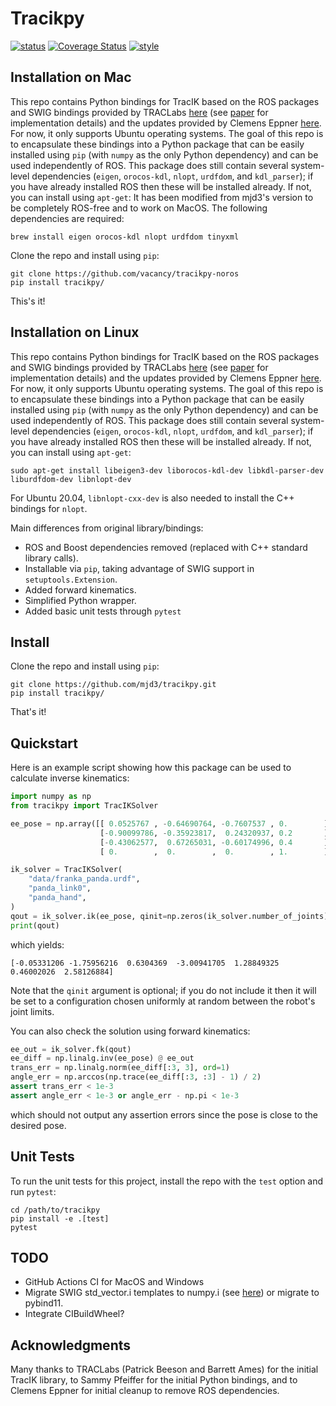 # Tracikpy
[![status](https://github.com/mjd3/tracikpy/workflows/Release%20Tracikpy/badge.svg)](https://github.com/mjd3/tracikpy/actions) [![Coverage Status](https://coveralls.io/repos/github/mjd3/tracikpy/badge.svg?branch=main)](https://coveralls.io/github/mjd3/tracikpy?branch=main) [![style](https://img.shields.io/badge/code%20style-black-000000.svg)](https://github.com/psf/black)

## Installation on Mac

This repo contains Python bindings for TracIK based on the ROS packages and SWIG bindings provided by TRACLabs [here](https://bitbucket.org/traclabs/trac_ik/src/master/) (see [paper](https://ieeexplore.ieee.org/document/7363472) for implementation details) and the updates provided by Clemens Eppner [here](https://bitbucket.org/clemi/trac_ik/src/devel/). For now, it only supports Ubuntu operating systems. The goal of this repo is to encapsulate these bindings into a Python package that can be easily installed using `pip` (with `numpy` as the only Python dependency) and can be used independently of ROS. This package does still contain several system-level dependencies (`eigen`, `orocos-kdl`, `nlopt`, `urdfdom`, and `kdl_parser`); if you have already installed ROS then these will be installed already. If not, you can install using `apt-get`:
It has been modified from mjd3's version to be completely ROS-free and to work on MacOS. The following dependencies are required:

```
brew install eigen orocos-kdl nlopt urdfdom tinyxml
```

Clone the repo and install using `pip`:
```shell
git clone https://github.com/vacancy/tracikpy-noros
pip install tracikpy/
```
This's it!

## Installation on Linux

This repo contains Python bindings for TracIK based on the ROS packages and SWIG bindings provided by TRACLabs [here](https://bitbucket.org/traclabs/trac_ik/src/master/) (see [paper](https://ieeexplore.ieee.org/document/7363472) for implementation details) and the updates provided by Clemens Eppner [here](https://bitbucket.org/clemi/trac_ik/src/devel/). For now, it only supports Ubuntu operating systems. The goal of this repo is to encapsulate these bindings into a Python package that can be easily installed using `pip` (with `numpy` as the only Python dependency) and can be used independently of ROS. This package does still contain several system-level dependencies (`eigen`, `orocos-kdl`, `nlopt`, `urdfdom`, and `kdl_parser`); if you have already installed ROS then these will be installed already. If not, you can install using `apt-get`:
```
sudo apt-get install libeigen3-dev liborocos-kdl-dev libkdl-parser-dev liburdfdom-dev libnlopt-dev
```
For Ubuntu 20.04, `libnlopt-cxx-dev` is also needed to install the C++ bindings for `nlopt`.

Main differences from original library/bindings:
 - ROS and Boost dependencies removed (replaced with C++ standard library calls).
 - Installable via `pip`, taking advantage of SWIG support in `setuptools.Extension`.
 - Added forward kinematics.
 - Simplified Python wrapper.
 - Added basic unit tests through `pytest`

## Install
Clone the repo and install using `pip`:
```shell
git clone https://github.com/mjd3/tracikpy.git
pip install tracikpy/
```
That's it!

## Quickstart

Here is an example script showing how this package can be used to calculate inverse kinematics:
```python
import numpy as np
from tracikpy import TracIKSolver

ee_pose = np.array([[ 0.0525767 , -0.64690764, -0.7607537 , 0.        ],
                    [-0.90099786, -0.35923817,  0.24320937, 0.2       ],
                    [-0.43062577,  0.67265031, -0.60174996, 0.4       ],
                    [ 0.        ,  0.        ,  0.        , 1.        ]])

ik_solver = TracIKSolver(
    "data/franka_panda.urdf",
    "panda_link0",
    "panda_hand",
)
qout = ik_solver.ik(ee_pose, qinit=np.zeros(ik_solver.number_of_joints))
print(qout)
```
which yields:
```
[-0.05331206 -1.75956216  0.6304369  -3.00941705  1.28849325  0.46002026  2.58126884]
```
Note that the `qinit` argument is optional; if you do not include it then it will be set to a configuration chosen uniformly at random between the robot's joint limits.

You can also check the solution using forward kinematics:
```python
ee_out = ik_solver.fk(qout)
ee_diff = np.linalg.inv(ee_pose) @ ee_out
trans_err = np.linalg.norm(ee_diff[:3, 3], ord=1)
angle_err = np.arccos(np.trace(ee_diff[:3, :3] - 1) / 2)
assert trans_err < 1e-3
assert angle_err < 1e-3 or angle_err - np.pi < 1e-3
```
which should not output any assertion errors since the pose is close to the desired pose.

## Unit Tests
To run the unit tests for this project, install the repo with the `test` option and run `pytest`:
```shell
cd /path/to/tracikpy
pip install -e .[test]
pytest
```

## TODO
 - GitHub Actions CI for MacOS and Windows
 - Migrate SWIG std_vector.i templates to numpy.i (see [here](https://numpy.org/devdocs/reference/swig.interface-file.html)) or migrate to pybind11.
 - Integrate CIBuildWheel?

## Acknowledgments
Many thanks to TRACLabs (Patrick Beeson and Barrett Ames) for the initial TracIK library, to Sammy Pfeiffer for the initial Python bindings, and to Clemens Eppner for initial cleanup to remove ROS dependencies.
